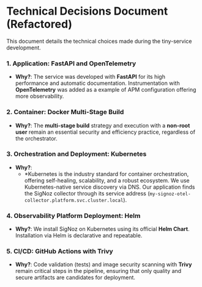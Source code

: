 # Technical Decisions Document (Refactored)

This document details the technical choices made during the tiny-service development.

### 1. Application: FastAPI and OpenTelemetry
- **Why?**: The service was developed with **FastAPI** for its high performance and automatic documentation. Instrumentation with **OpenTelemetry** was added as a example of APM configuration offering more observability.

### 2. Container: Docker Multi-Stage Build
- **Why?**: The **multi-stage build** strategy and execution with a **non-root user** remain an essential security and efficiency practice, regardless of the orchestrator.

### 3. Orchestration and Deployment: Kubernetes
- **Why?**:
    - *Kubernetes is the industry standard for container orchestration, offering self-healing, scalability, and a robust ecosystem. We use Kubernetes-native service discovery via DNS. Our application finds the SigNoz collector through its service address (`my-signoz-otel-collector.platform.svc.cluster.local`).

### 4. Observability Platform Deployment: Helm
- **Why?**: We install SigNoz on Kubernetes using its official **Helm Chart**. Installation via Helm is declarative and repeatable.

### 5. CI/CD: GitHub Actions with Trivy
- **Why?**: Code validation (tests) and image security scanning with **Trivy** remain critical steps in the pipeline, ensuring that only quality and secure artifacts are candidates for deployment.